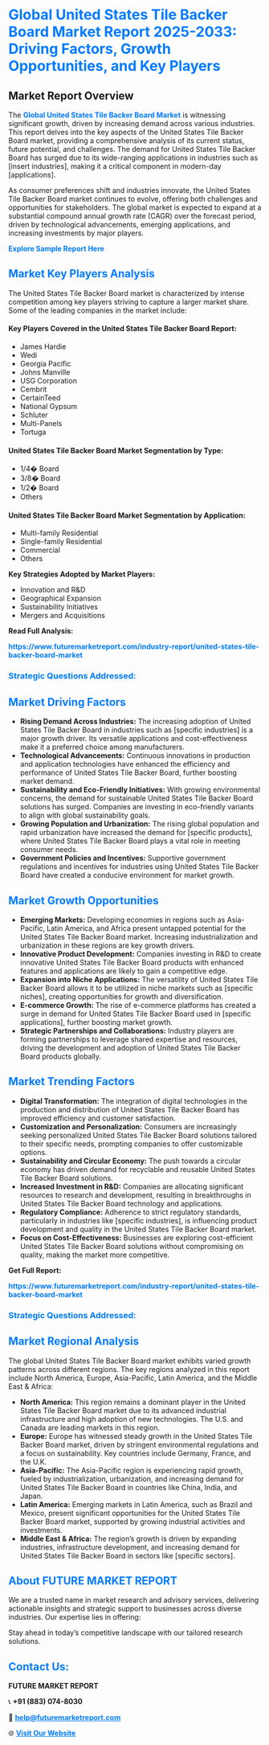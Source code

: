 <h1 style="color: #007BFF;">Global United States Tile Backer Board Market Report 2025-2033: Driving Factors, Growth Opportunities, and Key Players</h1>

<section id="overview">
<h2>Market Report Overview</h2>
<p>The <a href="https://www.futuremarketreport.com/industry-report/united-states-tile-backer-board-market" style="color: #007BFF; text-decoration: none;"><strong>Global United States Tile Backer Board Market</strong></a> is witnessing significant growth, driven by increasing demand across various industries. This report delves into the key aspects of the United States Tile Backer Board market, providing a comprehensive analysis of its current status, future potential, and challenges. The demand for United States Tile Backer Board has surged due to its wide-ranging applications in industries such as [insert industries], making it a critical component in modern-day [applications].</p>
<p>As consumer preferences shift and industries innovate, the United States Tile Backer Board market continues to evolve, offering both challenges and opportunities for stakeholders. The global market is expected to expand at a substantial compound annual growth rate (CAGR) over the forecast period, driven by technological advancements, emerging applications, and increasing investments by major players.</p>
</section>

<section id="overview">
<p><a href="https://www.futuremarketreport.com/request-sample/reportId=110196" style="color: #007BFF; text-decoration: none;"><strong>Explore Sample Report Here</strong></a></p>
</section>

<section id="key-players">
<h2 style="color: #007BFF;">Market Key Players Analysis</h2>
<p>The United States Tile Backer Board market is characterized by intense competition among key players striving to capture a larger market share. Some of the leading companies in the market include:</p>
<h4>Key Players Covered in the United States Tile Backer Board Report:</h4>
<ul><li>James Hardie</li><li>Wedi</li><li>Georgia Pacific</li><li>Johns Manville</li><li>USG Corporation</li><li>Cembrit</li><li>CertainTeed</li><li>National Gypsum</li><li>Schluter</li><li>Multi-Panels</li><li>Tortuga</li></ul>
<h4>United States Tile Backer Board Market Segmentation by Type:</h4>
<ul><li>1/4� Board</li><li>3/8� Board</li><li>1/2� Board</li><li>Others</li></ul>

<h4>United States Tile Backer Board Market Segmentation by Application:</h4>
<ul><li>Multi-family Residential</li><li>Single-family Residential</li><li>Commercial</li><li>Others</li></ul>
<p><strong>Key Strategies Adopted by Market Players:</strong></p>
<ul>
<li>Innovation and R&D</li>
<li>Geographical Expansion</li>
<li>Sustainability Initiatives</li>
<li>Mergers and Acquisitions</li>
</ul>
</section>

<section>
<p><strong>Read Full Analysis: </strong></p><a href="https://www.futuremarketreport.com/industry-report/united-states-tile-backer-board-market" style="color: #007BFF; text-decoration: none;"><strong>https://www.futuremarketreport.com/industry-report/united-states-tile-backer-board-market</strong></a>
<h3 style="color: #007BFF;">Strategic Questions Addressed:</h3>
</section>

<section id="driving-factors">
<h2 style="color: #007BFF;">Market Driving Factors</h2>
<ul>
<li><strong>Rising Demand Across Industries:</strong> The increasing adoption of United States Tile Backer Board in industries such as [specific industries] is a major growth driver. Its versatile applications and cost-effectiveness make it a preferred choice among manufacturers.</li>
<li><strong>Technological Advancements:</strong> Continuous innovations in production and application technologies have enhanced the efficiency and performance of United States Tile Backer Board, further boosting market demand.</li>
<li><strong>Sustainability and Eco-Friendly Initiatives:</strong> With growing environmental concerns, the demand for sustainable United States Tile Backer Board solutions has surged. Companies are investing in eco-friendly variants to align with global sustainability goals.</li>
<li><strong>Growing Population and Urbanization:</strong> The rising global population and rapid urbanization have increased the demand for [specific products], where United States Tile Backer Board plays a vital role in meeting consumer needs.</li>
<li><strong>Government Policies and Incentives:</strong> Supportive government regulations and incentives for industries using United States Tile Backer Board have created a conducive environment for market growth.</li>
</ul>
</section>

<section id="growth-opportunities">
<h2 style="color: #007BFF;">Market Growth Opportunities</h2>
<ul>
<li><strong>Emerging Markets:</strong> Developing economies in regions such as Asia-Pacific, Latin America, and Africa present untapped potential for the United States Tile Backer Board market. Increasing industrialization and urbanization in these regions are key growth drivers.</li>
<li><strong>Innovative Product Development:</strong> Companies investing in R&D to create innovative United States Tile Backer Board products with enhanced features and applications are likely to gain a competitive edge.</li>
<li><strong>Expansion into Niche Applications:</strong> The versatility of United States Tile Backer Board allows it to be utilized in niche markets such as [specific niches], creating opportunities for growth and diversification.</li>
<li><strong>E-commerce Growth:</strong> The rise of e-commerce platforms has created a surge in demand for United States Tile Backer Board used in [specific applications], further boosting market growth.</li>
<li><strong>Strategic Partnerships and Collaborations:</strong> Industry players are forming partnerships to leverage shared expertise and resources, driving the development and adoption of United States Tile Backer Board products globally.</li>
</ul>
</section>

<section id="trending-factors">
<h2 style="color: #007BFF;">Market Trending Factors</h2>
<ul>
<li><strong>Digital Transformation:</strong> The integration of digital technologies in the production and distribution of United States Tile Backer Board has improved efficiency and customer satisfaction.</li>
<li><strong>Customization and Personalization:</strong> Consumers are increasingly seeking personalized United States Tile Backer Board solutions tailored to their specific needs, prompting companies to offer customizable options.</li>
<li><strong>Sustainability and Circular Economy:</strong> The push towards a circular economy has driven demand for recyclable and reusable United States Tile Backer Board solutions.</li>
<li><strong>Increased Investment in R&D:</strong> Companies are allocating significant resources to research and development, resulting in breakthroughs in United States Tile Backer Board technology and applications.</li>
<li><strong>Regulatory Compliance:</strong> Adherence to strict regulatory standards, particularly in industries like [specific industries], is influencing product development and quality in the United States Tile Backer Board market.</li>
<li><strong>Focus on Cost-Effectiveness:</strong> Businesses are exploring cost-efficient United States Tile Backer Board solutions without compromising on quality, making the market more competitive.</li>
</ul>
</section>

<section>
<p><strong>Get Full Report: </strong></p><a href="https://www.futuremarketreport.com/industry-report/united-states-tile-backer-board-market" style="color: #007BFF; text-decoration: none;"><strong>https://www.futuremarketreport.com/industry-report/united-states-tile-backer-board-market</strong></a>
<h3 style="color: #007BFF;">Strategic Questions Addressed:</h3>
</section>


<section id="regional-analysis">
<h2 style="color: #007BFF;">Market Regional Analysis</h2>
<p>The global United States Tile Backer Board market exhibits varied growth patterns across different regions. The key regions analyzed in this report include North America, Europe, Asia-Pacific, Latin America, and the Middle East & Africa:</p>
<ul>
<li><strong>North America:</strong> This region remains a dominant player in the United States Tile Backer Board market due to its advanced industrial infrastructure and high adoption of new technologies. The U.S. and Canada are leading markets in this region.</li>
<li><strong>Europe:</strong> Europe has witnessed steady growth in the United States Tile Backer Board market, driven by stringent environmental regulations and a focus on sustainability. Key countries include Germany, France, and the U.K.</li>
<li><strong>Asia-Pacific:</strong> The Asia-Pacific region is experiencing rapid growth, fueled by industrialization, urbanization, and increasing demand for United States Tile Backer Board in countries like China, India, and Japan.</li>
<li><strong>Latin America:</strong> Emerging markets in Latin America, such as Brazil and Mexico, present significant opportunities for the United States Tile Backer Board market, supported by growing industrial activities and investments.</li>
<li><strong>Middle East & Africa:</strong> The region’s growth is driven by expanding industries, infrastructure development, and increasing demand for United States Tile Backer Board in sectors like [specific sectors].</li>
</ul>
</section>

<footer>
<h2 style="color: #007BFF;">About FUTURE MARKET REPORT</h2>
<p>We are a trusted name in market research and advisory services, delivering actionable insights and strategic support to businesses across diverse industries. Our expertise lies in offering:</p>

<p>Stay ahead in today’s competitive landscape with our tailored research solutions.</p>

<h2 style="color: #007BFF;">Contact Us:</h2>
<p><strong>FUTURE MARKET REPORT</strong></p>
<p>📞 <strong>+91 (883) 074-8030</strong></p>
<p>📧 <strong><a href="mailto:help@futuremarketreport.com" style="color: #007BFF;">help@futuremarketreport.com</a></strong></p>
<p>🌐 <strong><a href="https://www.futuremarketreport.com/" style="color: #007BFF;">Visit Our Website</a></strong></p>
</footer>